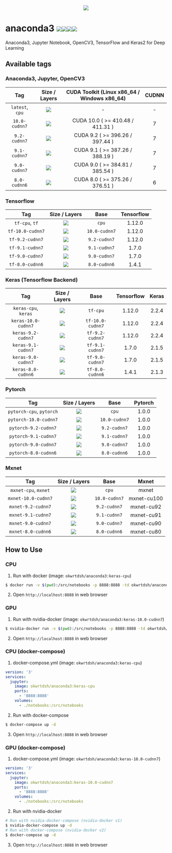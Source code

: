 <div align="center">
  <a href="https://hub.docker.com/r/okwrtdsh/anaconda3/"><img src="https://raw.githubusercontent.com/okwrtdsh/anaconda3/img/small.png"></a><br>
</div>

# anaconda3 [![](https://img.shields.io/docker/stars/okwrtdsh/anaconda3.svg)![](https://img.shields.io/docker/pulls/okwrtdsh/anaconda3.svg)![](https://img.shields.io/docker/automated/okwrtdsh/anaconda3.svg)![](https://img.shields.io/docker/build/okwrtdsh/anaconda3.svg)](https://hub.docker.com/r/okwrtdsh/anaconda3/)
Anaconda3, Jupyter Notebook, OpenCV3, TensorFlow and Keras2 for Deep Learning

## Available tags
### Anaconda3, Jupyter, OpenCV3

| Tag | Size / Layers | CUDA Toolkit (Linux x86_64 / Windows x86_64) | CUDNN |
|:-:|:-:|:-:|:-:|
| `latest`, `cpu` | [![](https://images.microbadger.com/badges/image/okwrtdsh/anaconda3.svg)](https://microbadger.com/images/okwrtdsh/anaconda3) | - | - |
| `10.0-cudnn7` | [![](https://images.microbadger.com/badges/image/okwrtdsh/anaconda3:10.0-cudnn7.svg)](https://microbadger.com/images/okwrtdsh/anaconda3:10.0-cudnn7) | CUDA 10.0 ( >= 410.48 / 411.31 ) | 7 |
| `9.2-cudnn7` | [![](https://images.microbadger.com/badges/image/okwrtdsh/anaconda3:9.2-cudnn7.svg)](https://microbadger.com/images/okwrtdsh/anaconda3:9.2-cudnn7) | CUDA 9.2 ( >= 396.26 / 397.44 ) | 7 |
| `9.1-cudnn7` | [![](https://images.microbadger.com/badges/image/okwrtdsh/anaconda3:9.1-cudnn7.svg)](https://microbadger.com/images/okwrtdsh/anaconda3:9.1-cudnn7) | CUDA 9.1 ( >= 387.26 / 388.19 ) | 7 |
| `9.0-cudnn7` | [![](https://images.microbadger.com/badges/image/okwrtdsh/anaconda3:9.0-cudnn7.svg)](https://microbadger.com/images/okwrtdsh/anaconda3:9.0-cudnn7) | CUDA 9.0 ( >= 384.81 / 385.54 ) | 7 |
| `8.0-cudnn6` | [![](https://images.microbadger.com/badges/image/okwrtdsh/anaconda3:8.0-cudnn6.svg)](https://microbadger.com/images/okwrtdsh/anaconda3:8.0-cudnn6) | CUDA 8.0 ( >= 375.26 / 376.51 ) | 6 |

### Tensorflow

| Tag | Size / Layers | Base | Tensorflow |
|:-:|:-:|:-:|:-:|
| `tf-cpu`, `tf` | [![](https://images.microbadger.com/badges/image/okwrtdsh/anaconda3:tf-cpu.svg)](https://microbadger.com/images/okwrtdsh/anaconda3:tf-cpu) | `cpu` | 1.12.0 |
| `tf-10.0-cudnn7` | [![](https://images.microbadger.com/badges/image/okwrtdsh/anaconda3:tf-10.0-cudnn7.svg)](https://microbadger.com/images/okwrtdsh/anaconda3:tf-10.0-cudnn7) | `10.0-cudnn7` | 1.12.0 |
| `tf-9.2-cudnn7` | [![](https://images.microbadger.com/badges/image/okwrtdsh/anaconda3:tf-9.2-cudnn7.svg)](https://microbadger.com/images/okwrtdsh/anaconda3:tf-9.2-cudnn7) | `9.2-cudnn7` | 1.12.0 |
| `tf-9.1-cudnn7` | [![](https://images.microbadger.com/badges/image/okwrtdsh/anaconda3:tf-9.1-cudnn7.svg)](https://microbadger.com/images/okwrtdsh/anaconda3:tf-9.1-cudnn7) | `9.1-cudnn7` | 1.7.0 |
| `tf-9.0-cudnn7` | [![](https://images.microbadger.com/badges/image/okwrtdsh/anaconda3:tf-9.0-cudnn7.svg)](https://microbadger.com/images/okwrtdsh/anaconda3:tf-9.0-cudnn7) | `9.0-cudnn7` | 1.7.0 |
| `tf-8.0-cudnn6` | [![](https://images.microbadger.com/badges/image/okwrtdsh/anaconda3:tf-8.0-cudnn6.svg)](https://microbadger.com/images/okwrtdsh/anaconda3:tf-8.0-cudnn6) | `8.0-cudnn6` | 1.4.1 |

### Keras (Tensorflow Backend)

| Tag | Size / Layers | Base | Tensorflow | Keras |
|:-:|:-:|:-:|:-:|:-:|
| `keras-cpu`, `keras` | [![](https://images.microbadger.com/badges/image/okwrtdsh/anaconda3:keras-cpu.svg)](https://microbadger.com/images/okwrtdsh/anaconda3:keras-cpu) | `tf-cpu` | 1.12.0 | 2.2.4 |
| `keras-10.0-cudnn7` | [![](https://images.microbadger.com/badges/image/okwrtdsh/anaconda3:keras-10.0-cudnn7.svg)](https://microbadger.com/images/okwrtdsh/anaconda3:keras-10.0-cudnn7) | `tf-10.0-cudnn7` | 1.12.0 | 2.2.4 |
| `keras-9.2-cudnn7` | [![](https://images.microbadger.com/badges/image/okwrtdsh/anaconda3:keras-9.2-cudnn7.svg)](https://microbadger.com/images/okwrtdsh/anaconda3:keras-9.2-cudnn7) | `tf-9.2-cudnn7` | 1.12.0 | 2.2.4 |
| `keras-9.1-cudnn7` | [![](https://images.microbadger.com/badges/image/okwrtdsh/anaconda3:keras-9.1-cudnn7.svg)](https://microbadger.com/images/okwrtdsh/anaconda3:keras-9.1-cudnn7) | `tf-9.1-cudnn7` | 1.7.0 | 2.1.5 |
| `keras-9.0-cudnn7` | [![](https://images.microbadger.com/badges/image/okwrtdsh/anaconda3:keras-9.0-cudnn7.svg)](https://microbadger.com/images/okwrtdsh/anaconda3:keras-9.0-cudnn7) | `tf-9.0-cudnn7` | 1.7.0 | 2.1.5 |
| `keras-8.0-cudnn6` | [![](https://images.microbadger.com/badges/image/okwrtdsh/anaconda3:keras-8.0-cudnn6.svg)](https://microbadger.com/images/okwrtdsh/anaconda3:keras-8.0-cudnn6) | `tf-8.0-cudnn6` | 1.4.1 | 2.1.3 |

### Pytorch

| Tag | Size / Layers | Base | Pytorch |
|:-:|:-:|:-:|:-:|
| `pytorch-cpu`, `pytorch` | [![](https://images.microbadger.com/badges/image/okwrtdsh/anaconda3:pytorch-cpu.svg)](https://microbadger.com/images/okwrtdsh/anaconda3:pytorch-cpu) | `cpu` | 1.0.0 |
| `pytorch-10.0-cudnn7` | [![](https://images.microbadger.com/badges/image/okwrtdsh/anaconda3:pytorch-10.0-cudnn7.svg)](https://microbadger.com/images/okwrtdsh/anaconda3:pytorch-10.0-cudnn7) | `10.0-cudnn7` | 1.0.0 |
| `pytorch-9.2-cudnn7` | [![](https://images.microbadger.com/badges/image/okwrtdsh/anaconda3:pytorch-9.2-cudnn7.svg)](https://microbadger.com/images/okwrtdsh/anaconda3:pytorch-9.2-cudnn7) | `9.2-cudnn7` | 1.0.0 |
| `pytorch-9.1-cudnn7` | [![](https://images.microbadger.com/badges/image/okwrtdsh/anaconda3:pytorch-9.1-cudnn7.svg)](https://microbadger.com/images/okwrtdsh/anaconda3:pytorch-9.1-cudnn7) | `9.1-cudnn7` | 1.0.0 |
| `pytorch-9.0-cudnn7` | [![](https://images.microbadger.com/badges/image/okwrtdsh/anaconda3:pytorch-9.0-cudnn7.svg)](https://microbadger.com/images/okwrtdsh/anaconda3:pytorch-9.0-cudnn7) | `9.0-cudnn7` | 1.0.0 |
| `pytorch-8.0-cudnn6` | [![](https://images.microbadger.com/badges/image/okwrtdsh/anaconda3:pytorch-8.0-cudnn6.svg)](https://microbadger.com/images/okwrtdsh/anaconda3:pytorch-8.0-cudnn6) | `8.0-cudnn6` | 1.0.0 |

### Mxnet

| Tag | Size / Layers | Base | Mxnet |
|:-:|:-:|:-:|:-:|
| `mxnet-cpu`, `mxnet` | [![](https://images.microbadger.com/badges/image/okwrtdsh/anaconda3:mxnet-cpu.svg)](https://microbadger.com/images/okwrtdsh/anaconda3:mxnet-cpu) | `cpu` | mxnet |
| `mxnet-10.0-cudnn7` | [![](https://images.microbadger.com/badges/image/okwrtdsh/anaconda3:mxnet-10.0-cudnn7.svg)](https://microbadger.com/images/okwrtdsh/anaconda3:mxnet-10.0-cudnn7) | `10.0-cudnn7` | mxnet-cu100 |
| `mxnet-9.2-cudnn7` | [![](https://images.microbadger.com/badges/image/okwrtdsh/anaconda3:mxnet-9.2-cudnn7.svg)](https://microbadger.com/images/okwrtdsh/anaconda3:mxnet-9.2-cudnn7) | `9.2-cudnn7` | mxnet-cu92 |
| `mxnet-9.1-cudnn7` | [![](https://images.microbadger.com/badges/image/okwrtdsh/anaconda3:mxnet-9.1-cudnn7.svg)](https://microbadger.com/images/okwrtdsh/anaconda3:mxnet-9.1-cudnn7) | `9.1-cudnn7` | mxnet-cu91 |
| `mxnet-9.0-cudnn7` | [![](https://images.microbadger.com/badges/image/okwrtdsh/anaconda3:mxnet-9.0-cudnn7.svg)](https://microbadger.com/images/okwrtdsh/anaconda3:mxnet-9.0-cudnn7) | `9.0-cudnn7` | mxnet-cu90 |
| `mxnet-8.0-cudnn6` | [![](https://images.microbadger.com/badges/image/okwrtdsh/anaconda3:mxnet-8.0-cudnn6.svg)](https://microbadger.com/images/okwrtdsh/anaconda3:mxnet-8.0-cudnn6) | `8.0-cudnn6` | mxnet-cu80 |


## How to Use

### CPU
1. Run with docker (image: `okwrtdsh/anaconda3:keras-cpu`)
```bash
$ docker run -v $(pwd):/src/notebooks -p 8888:8888 -td okwrtdsh/anaconda3:keras-cpu
```
2. Open `http://localhost:8888` in web browser

### GPU
1. Run with nvidia-docker (image: `okwrtdsh/anaconda3:keras-10.0-cudnn7`)
```bash
$ nvidia-docker run -v $(pwd):/src/notebooks -p 8888:8888 -td okwrtdsh/anaconda3:keras-10.0-cudnn7
```
2. Open `http://localhost:8888` in web browser

### CPU (docker-compose)
1. docker-compose.yml (image: `okwrtdsh/anaconda3:keras-cpu`)
```yml
version: '3'
services:
  jupyter:
    image: okwrtdsh/anaconda3:keras-cpu
    ports:
      - '8888:8888'
    volumes:
      - ./notebooks:/src/notebooks
```
2. Run with docker-compose
```bash
$ docker-compose up -d
```
3. Open `http://localhost:8888` in web browser

### GPU (docker-compose)
1. docker-compose.yml (image: `okwrtdsh/anaconda3:keras-10.0-cudnn7`)
```yml
version: '3'
services:
  jupyter:
    image: okwrtdsh/anaconda3:keras-10.0-cudnn7
    ports:
      - '8888:8888'
    volumes:
      - ./notebooks:/src/notebooks
```
2. Run with nvidia-docker
```bash
# Run with nvidia-docker-compose (nvidia-docker v1)
$ nvidia-docker-compose up -d
# Run with docker-compose (nvidia-docker v2)
$ docker-compose up -d
```
3. Open `http://localhost:8888` in web browser
